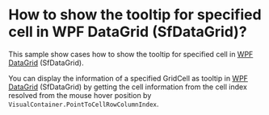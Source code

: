 # How to show the tooltip for specified cell in WPF DataGrid (SfDataGrid)?

This sample show cases how to show the tooltip for specified cell in [WPF DataGrid](https://www.syncfusion.com/wpf-controls/datagrid) (SfDataGrid).

You can display the information of a specified GridCell as tooltip in [WPF DataGrid](https://www.syncfusion.com/wpf-controls/datagrid) (SfDataGrid) by getting the cell information from the cell index resolved from the mouse hover position by `VisualContainer.PointToCellRowColumnIndex`.